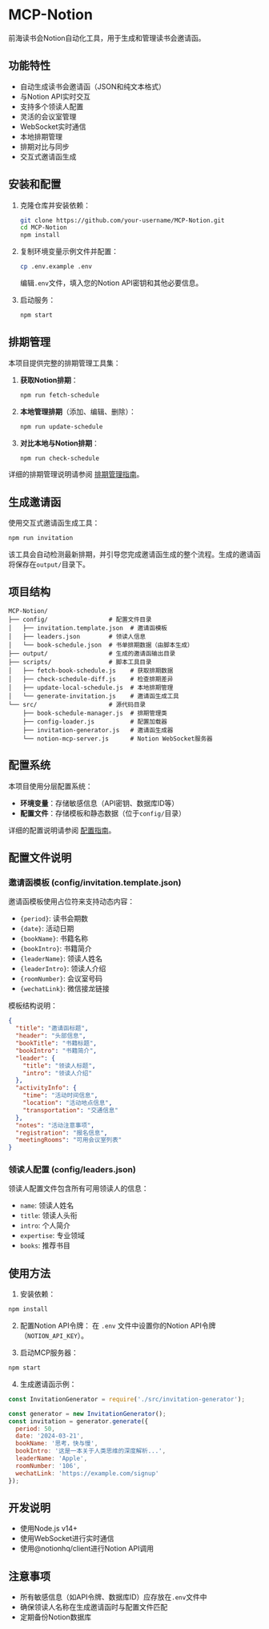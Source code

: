 # MCP-Notion

前海读书会Notion自动化工具，用于生成和管理读书会邀请函。

## 功能特性

- 自动生成读书会邀请函（JSON和纯文本格式）
- 与Notion API实时交互
- 支持多个领读人配置
- 灵活的会议室管理
- WebSocket实时通信
- 本地排期管理
- 排期对比与同步
- 交互式邀请函生成

## 安装和配置

1. 克隆仓库并安装依赖：
   ```bash
   git clone https://github.com/your-username/MCP-Notion.git
   cd MCP-Notion
   npm install
   ```

2. 复制环境变量示例文件并配置：
   ```bash
   cp .env.example .env
   ```
   
   编辑`.env`文件，填入您的Notion API密钥和其他必要信息。

3. 启动服务：
   ```bash
   npm start
   ```

## 排期管理

本项目提供完整的排期管理工具集：

1. **获取Notion排期**：
   ```bash
   npm run fetch-schedule
   ```

2. **本地管理排期**（添加、编辑、删除）：
   ```bash
   npm run update-schedule
   ```

3. **对比本地与Notion排期**：
   ```bash
   npm run check-schedule
   ```

详细的排期管理说明请参阅 [排期管理指南](scripts/README.md)。

## 生成邀请函

使用交互式邀请函生成工具：
```bash
npm run invitation
```

该工具会自动检测最新排期，并引导您完成邀请函生成的整个流程。生成的邀请函将保存在`output/`目录下。

## 项目结构

```
MCP-Notion/
├── config/                 # 配置文件目录
│   ├── invitation.template.json  # 邀请函模板
│   ├── leaders.json        # 领读人信息
│   └── book-schedule.json  # 书单排期数据（由脚本生成）
├── output/                 # 生成的邀请函输出目录
├── scripts/                # 脚本工具目录
│   ├── fetch-book-schedule.js    # 获取排期数据
│   ├── check-schedule-diff.js    # 检查排期差异
│   ├── update-local-schedule.js  # 本地排期管理
│   └── generate-invitation.js    # 邀请函生成工具
└── src/                    # 源代码目录
    ├── book-schedule-manager.js  # 排期管理类
    ├── config-loader.js          # 配置加载器
    ├── invitation-generator.js   # 邀请函生成器
    └── notion-mcp-server.js      # Notion WebSocket服务器
```

## 配置系统

本项目使用分层配置系统：

- **环境变量**：存储敏感信息（API密钥、数据库ID等）
- **配置文件**：存储模板和静态数据（位于`config/`目录）

详细的配置说明请参阅 [配置指南](config/README.md)。

## 配置文件说明

### 邀请函模板 (config/invitation.template.json)

邀请函模板使用占位符来支持动态内容：

- `{period}`: 读书会期数
- `{date}`: 活动日期
- `{bookName}`: 书籍名称
- `{bookIntro}`: 书籍简介
- `{leaderName}`: 领读人姓名
- `{leaderIntro}`: 领读人介绍
- `{roomNumber}`: 会议室号码
- `{wechatLink}`: 微信接龙链接

模板结构说明：
```json
{
  "title": "邀请函标题",
  "header": "头部信息",
  "bookTitle": "书籍标题",
  "bookIntro": "书籍简介",
  "leader": {
    "title": "领读人标题",
    "intro": "领读人介绍"
  },
  "activityInfo": {
    "time": "活动时间信息",
    "location": "活动地点信息",
    "transportation": "交通信息"
  },
  "notes": "活动注意事项",
  "registration": "报名信息",
  "meetingRooms": "可用会议室列表"
}
```

### 领读人配置 (config/leaders.json)

领读人配置文件包含所有可用领读人的信息：

- `name`: 领读人姓名
- `title`: 领读人头衔
- `intro`: 个人简介
- `expertise`: 专业领域
- `books`: 推荐书目

## 使用方法

1. 安装依赖：
```bash
npm install
```

2. 配置Notion API令牌：
在 `.env` 文件中设置你的Notion API令牌（`NOTION_API_KEY`）。

3. 启动MCP服务器：
```bash
npm start
```

4. 生成邀请函示例：
```javascript
const InvitationGenerator = require('./src/invitation-generator');

const generator = new InvitationGenerator();
const invitation = generator.generate({
  period: 50,
  date: '2024-03-21',
  bookName: '思考，快与慢',
  bookIntro: '这是一本关于人类思维的深度解析...',
  leaderName: 'Apple',
  roomNumber: '106',
  wechatLink: 'https://example.com/signup'
});
```

## 开发说明

- 使用Node.js v14+
- 使用WebSocket进行实时通信
- 使用@notionhq/client进行Notion API调用

## 注意事项

- 所有敏感信息（如API令牌、数据库ID）应存放在`.env`文件中
- 确保领读人名称在生成邀请函时与配置文件匹配
- 定期备份Notion数据库